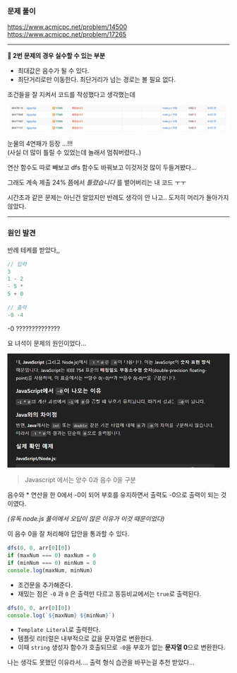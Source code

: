### 문제 풀이

https://www.acmicpc.net/problem/14500  
https://www.acmicpc.net/problem/17265

---

**📌 2번 문제의 경우 실수할 수 있는 부분**
- 최대값은 음수가 될 수 있다.
- 최단거리로만 이동한다. 최단거리가 넘는 경로는 볼 필요 없다.

조건들을 잘 지켜서 코드를 작성했다고 생각했는데

![study](../99.image/Template%20literals1.png)

눈물의 4연패가 등장 ...!!!   
(사실 더 많이 틀릴 수 있었는데 놀래서 멈춰버렸다..)

연산 함수도 따로 빼보고 dfs 함수도 바꿔보고 이것저것 많이 두들겨봤다...   

그래도 계속 제출 24% 쯤에서 *틀렸습니다* 를 뱉어버리는 내 코드 ㅜㅜ

시간초과 같은 문제는 아닌건 알았지만 반례도 생각이 안 나고.. 도저히 머리가 돌아가지 않았다.   

---

### 원인 발견

반례 테케를 받았다,,

```jsx
// 입력
3
1 - 2
- 5 *
5 + 0
```
```jsx
// 출력
-0 -4
```

-0 ??????????????

요 녀석이 문제의 원인이었다...   

![study](../99.image/Template%20literals2.png)

> Javascript 에서는 양수 0과 음수 0을 구분

음수와 * 연산을 한 0에서 -0이 되어 부호를 유지하면서 출력도 -0으로 출력이 되는 것이였다.   

*(유독 node.js 풀이에서 오답이 많은 이유가 이것 때문이었다)*


이 음수 0을 잘 처리해야 답안을 통과할 수 있다.

```jsx
dfs(0, 0, arr[0][0])
if (maxNum === 0) maxNum = 0
if (minNum === 0) minNum = 0
console.log(maxNum, minNum)
```

- 조건문을 추가해준다.
- 재밌는 점은 `-0` 과 `0` 은 출력만 다르고 동등비교에서는 `true`로 출력된다.

```jsx
dfs(0, 0, arr[0][0])
console.log(`${maxNum} ${minNum}`)
```

- `Template Literal`로 출력한다.
- 템플릿 리터럴은 내부적으로 값을 문자열로 변환한다.
- 이때 `string` 생성자 함수가 호출되므로 `-0`을 부호가 없는 **문자열 0**으로 변환한다.


나는 생각도 못했던 이유라서.... 출력 형식 습관을 바꾸는걸 추천 받았다...
